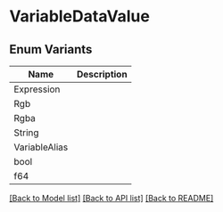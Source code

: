 # VariableDataValue

## Enum Variants

| Name | Description |
|---- | -----|
| Expression |  |
| Rgb |  |
| Rgba |  |
| String |  |
| VariableAlias |  |
| bool |  |
| f64 |  |

[[Back to Model list]](../README.md#documentation-for-models) [[Back to API list]](../README.md#documentation-for-api-endpoints) [[Back to README]](../README.md)


